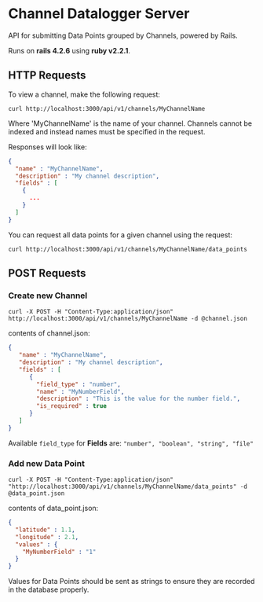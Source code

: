 Channel Datalogger Server
=========================

API for submitting Data Points grouped by Channels, powered by Rails.

Runs on **rails 4.2.6** using **ruby v2.2.1**.

## HTTP Requests

To view a channel, make the following request:

    curl http://localhost:3000/api/v1/channels/MyChannelName

Where 'MyChannelName' is the name of your channel. Channels cannot be indexed and instead names must be specified in the request.

Responses will look like:

```json
{
  "name" : "MyChannelName",
  "description" : "My channel description",
  "fields" : [
    {
      ...
    }
  ]
}
```

You can request all data points for a given channel using the request:

    curl http://localhost:3000/api/v1/channels/MyChannelName/data_points


## POST Requests

### Create new Channel

    curl -X POST -H "Content-Type:application/json" http://localhost:3000/api/v1/channels/MyChannelName -d @channel.json

contents of channel.json:

```json
{
   "name" : "MyChannelName",
   "description" : "My channel description",
   "fields" : [
      {
        "field_type" : "number",
        "name" : "MyNumberField",
        "description" : "This is the value for the number field.",
        "is_required" : true
      }
   ]
}
```

Available `field_type` for **Fields** are: `"number", "boolean", "string", "file"`

### Add new Data Point

    curl -X POST -H "Content-Type:application/json" "http://localhost:3000/api/v1/channels/MyChannelName/data_points" -d @data_point.json

contents of data_point.json:

```json
{
  "latitude" : 1.1,
  "longitude" : 2.1,
  "values" : {
    "MyNumberField" : "1"
  }
}
```

Values for Data Points should be sent as strings to ensure they are recorded in the database properly.
